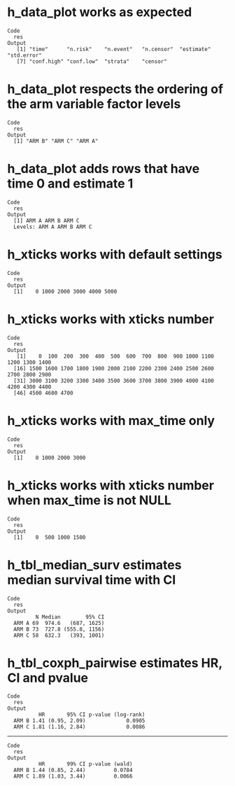 # h_data_plot works as expected

    Code
      res
    Output
       [1] "time"      "n.risk"    "n.event"   "n.censor"  "estimate"  "std.error"
       [7] "conf.high" "conf.low"  "strata"    "censor"   

# h_data_plot respects the ordering of the arm variable factor levels

    Code
      res
    Output
      [1] "ARM B" "ARM C" "ARM A"

# h_data_plot adds rows that have time 0 and estimate 1

    Code
      res
    Output
      [1] ARM A ARM B ARM C
      Levels: ARM A ARM B ARM C

# h_xticks works with default settings

    Code
      res
    Output
      [1]    0 1000 2000 3000 4000 5000

# h_xticks works with xticks number

    Code
      res
    Output
       [1]    0  100  200  300  400  500  600  700  800  900 1000 1100 1200 1300 1400
      [16] 1500 1600 1700 1800 1900 2000 2100 2200 2300 2400 2500 2600 2700 2800 2900
      [31] 3000 3100 3200 3300 3400 3500 3600 3700 3800 3900 4000 4100 4200 4300 4400
      [46] 4500 4600 4700

# h_xticks works with max_time only

    Code
      res
    Output
      [1]    0 1000 2000 3000

# h_xticks works with xticks number when max_time is not NULL

    Code
      res
    Output
      [1]    0  500 1000 1500

# h_tbl_median_surv estimates median survival time with CI

    Code
      res
    Output
             N Median        95% CI
      ARM A 69  974.6   (687, 1625)
      ARM B 73  727.8 (555.8, 1156)
      ARM C 58  632.3   (393, 1001)

# h_tbl_coxph_pairwise estimates HR, CI and pvalue

    Code
      res
    Output
              HR       95% CI p-value (log-rank)
      ARM B 1.41 (0.95, 2.09)             0.0905
      ARM C 1.81 (1.16, 2.84)             0.0086

---

    Code
      res
    Output
              HR       99% CI p-value (wald)
      ARM B 1.44 (0.85, 2.44)         0.0784
      ARM C 1.89 (1.03, 3.44)         0.0066

